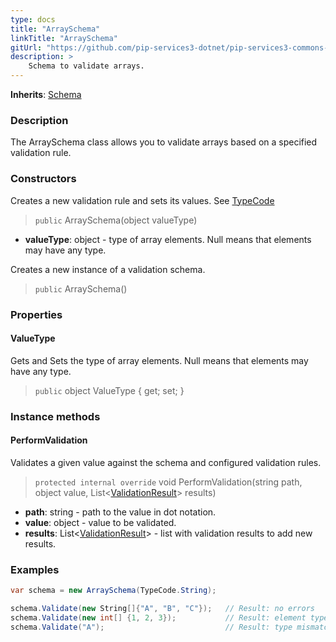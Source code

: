 ```yaml
---
type: docs
title: "ArraySchema"
linkTitle: "ArraySchema"
gitUrl: "https://github.com/pip-services3-dotnet/pip-services3-commons-dotnet"
description: >
    Schema to validate arrays.
---
```


**Inherits**: [Schema](../schema)

### Description

The ArraySchema class allows you to validate arrays based on a specified validation rule.

### Constructors
Creates a new validation rule and sets its values.
See [TypeCode](../convert/type_code)

> `public` ArraySchema(object valueType)

- **valueType**: object - type of array elements. Null means that elements may have any type.


Creates a new instance of a validation schema.

> `public` ArraySchema()


### Properties

#### ValueType
Gets and Sets the type of array elements.
Null means that elements may have any type.

> `public` object ValueType { get; set; }

### Instance methods


#### PerformValidation
Validates a given value against the schema and configured validation rules.

> `protected internal override` void PerformValidation(string path, object value, List<[ValidationResult](../validation_result)> results)

- **path**: string - path to the value in dot notation.
- **value**: object - value to be validated.
- **results**: List<[ValidationResult](../validation_result)> - list with validation results to add new results.


### Examples 
```cs
var schema = new ArraySchema(TypeCode.String);

schema.Validate(new String[]{"A", "B", "C"});   // Result: no errors
schema.Validate(new int[] {1, 2, 3});           // Result: element type mismatch
schema.Validate("A");                           // Result: type mismatch      

```
